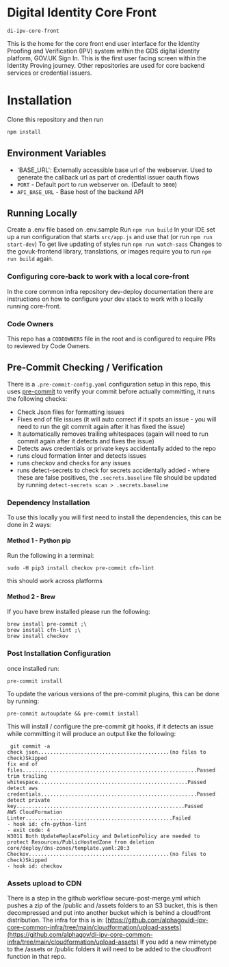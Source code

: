 # Digital Identity Core Front

`di-ipv-core-front`

This is the home for the core front end user interface for the Identity Proofing and Verification (IPV) system within the GDS digital identity platform, GOV.UK Sign In. This is the first user facing screen within the Identity Proving journey. Other repositories are used for core backend services or credential issuers.

# Installation

Clone this repository and then run
```bash
npm install
```


## Environment Variables

- 'BASE_URL': Externally accessible base url of the webserver. Used to generate the callback url as part of credential issuer oauth flows
- `PORT` - Default port to run webserver on. (Default to `3000`)
- `API_BASE_URL` - Base host of the backend API

## Running Locally

Create a .env file based on .env.sample
Run `npm run build`
In your IDE set up a run configuration that starts `src/app.js` and use that (or run `npm run start-dev`)
To get live updating of styles run `npm run watch-sass`
Changes to the govuk-frontend library, translations, or images require you to run `npm run build` again.

### Configuring core-back to work with a local core-front
In the core common infra repository dev-deploy documentation there are instructions on how to configure your dev
stack to work with a locally running core-front.

### Code Owners

This repo has a `CODEOWNERS` file in the root and is configured to require PRs to reviewed by Code Owners.

## Pre-Commit Checking / Verification

There is a `.pre-commit-config.yaml` configuration setup in this repo, this uses [pre-commit](https://pre-commit.com/) to verify your commit before actually committing, it runs the following checks:

- Check Json files for formatting issues
- Fixes end of file issues (it will auto correct if it spots an issue - you will need to run the git commit again after it has fixed the issue)
- It automatically removes trailing whitespaces (again will need to run commit again after it detects and fixes the issue)
- Detects aws credentials or private keys accidentally added to the repo
- runs cloud formation linter and detects issues
- runs checkov and checks for any issues
- runs detect-secrets to check for secrets accidentally added - where these are false positives, the `.secrets.baseline` file should be updated by running `detect-secrets scan > .secrets.baseline`

### Dependency Installation

To use this locally you will first need to install the dependencies, this can be done in 2 ways:

#### Method 1 - Python pip

Run the following in a terminal:

```
sudo -H pip3 install checkov pre-commit cfn-lint
```

this should work across platforms

#### Method 2 - Brew

If you have brew installed please run the following:

```
brew install pre-commit ;\
brew install cfn-lint ;\
brew install checkov
```

### Post Installation Configuration

once installed run:

```
pre-commit install
```

To update the various versions of the pre-commit plugins, this can be done by running:

```
pre-commit autoupdate && pre-commit install
```

This will install / configure the pre-commit git hooks, if it detects an issue while committing it will produce an output like the following:

```
 git commit -a
check json...........................................(no files to check)Skipped
fix end of files.........................................................Passed
trim trailing whitespace.................................................Passed
detect aws credentials...................................................Passed
detect private key.......................................................Passed
AWS CloudFormation Linter................................................Failed
- hook id: cfn-python-lint
- exit code: 4
W3011 Both UpdateReplacePolicy and DeletionPolicy are needed to protect Resources/PublicHostedZone from deletion
core/deploy/dns-zones/template.yaml:20:3
Checkov..............................................(no files to check)Skipped
- hook id: checkov
```

### Assets upload to  CDN
There is a step in the github workflow secure-post-merge.yml which pushes a zip of the /public
and /assets folders to an S3 bucket, this is then decompressed and put into another bucket
which is behind a cloudfront distribution. The infra for this is in:
[https://github.com/alphagov/di-ipv-core-common-infra/tree/main/cloudformation/upload-assets](https://github.com/alphagov/di-ipv-core-common-infra/tree/main/cloudformation/upload-assets)
If you add a new mimetype to the /assets or /public folders it will need to be added to the cloudfront
function in that repo.

